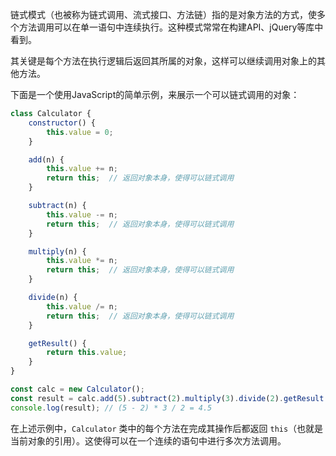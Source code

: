 链式模式（也被称为链式调用、流式接口、方法链）指的是对象方法的方式，使多个方法调用可以在单一语句中连续执行。这种模式常常在构建API、jQuery等库中看到。

其关键是每个方法在执行逻辑后返回其所属的对象，这样可以继续调用对象上的其他方法。

下面是一个使用JavaScript的简单示例，来展示一个可以链式调用的对象：

```javascript
class Calculator {
    constructor() {
        this.value = 0;
    }

    add(n) {
        this.value += n;
        return this;  // 返回对象本身，使得可以链式调用
    }

    subtract(n) {
        this.value -= n;
        return this;  // 返回对象本身，使得可以链式调用
    }

    multiply(n) {
        this.value *= n;
        return this;  // 返回对象本身，使得可以链式调用
    }

    divide(n) {
        this.value /= n;
        return this;  // 返回对象本身，使得可以链式调用
    }

    getResult() {
        return this.value;
    }
}

const calc = new Calculator();
const result = calc.add(5).subtract(2).multiply(3).divide(2).getResult(); 
console.log(result); // (5 - 2) * 3 / 2 = 4.5
```

在上述示例中，`Calculator` 类中的每个方法在完成其操作后都返回 `this`（也就是当前对象的引用）。这使得可以在一个连续的语句中进行多次方法调用。